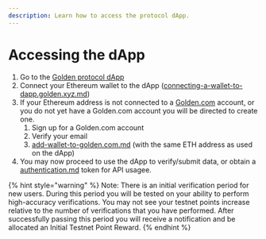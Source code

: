 ```yaml
---
description: Learn how to access the protocol dApp.
---
```


# Accessing the dApp

1. Go to the [Golden protocol dApp](https://dapp.golden.xyz)&#x20;
2. Connect your Ethereum wallet to the dApp ([connecting-a-wallet-to-dapp.golden.xyz.md](../concepts/connecting-a-wallet-to-dapp.golden.xyz.md "mention"))
3. If your Ethereum address is not connected to a [Golden.com](https://golden.com) account, or you do not yet have a Golden.com account you will be directed to create one.
   1. Sign up for a Golden.com account
   2. Verify your email
   3. [add-wallet-to-golden.com.md](../../general-information/add-wallet-to-golden.com.md "mention") (with the same ETH address as used on the dApp)
4. You may now proceed to use the dApp to verify/submit data, or obtain a [authentication.md](../../api/authentication.md "mention") token for API usagee.

{% hint style="warning" %}
Note: There is an initial verification period for new users. During this period you will be tested on your ability to perform high-accuracy verifications. You may not see your testnet points increase relative to the number of verifications that you have performed. After successfully passing this period you will receive a notification and be allocated an Initial Testnet Point Reward.
{% endhint %}

